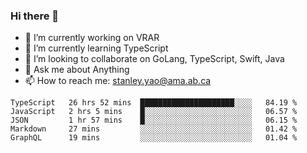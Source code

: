 ### Hi there 👋

- 🔭 I’m currently working on VRAR
- 🌱 I’m currently learning TypeScript
- 👯 I’m looking to collaborate on GoLang, TypeScript, Swift, Java
- 💬 Ask me about Anything
- 📫 How to reach me: stanley.yao@ama.ab.ca


<!--START_SECTION:waka-->
```text
TypeScript   26 hrs 52 mins  █████████████████████░░░░   84.19 % 
JavaScript   2 hrs 5 mins    █░░░░░░░░░░░░░░░░░░░░░░░░   06.57 % 
JSON         1 hr 57 mins    █░░░░░░░░░░░░░░░░░░░░░░░░   06.15 % 
Markdown     27 mins         ░░░░░░░░░░░░░░░░░░░░░░░░░   01.42 % 
GraphQL      19 mins         ░░░░░░░░░░░░░░░░░░░░░░░░░   01.04 %
```
<!--END_SECTION:waka-->
